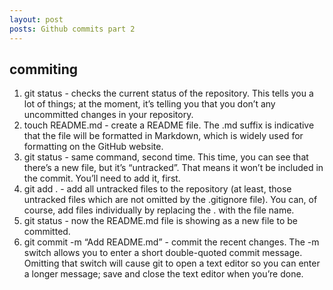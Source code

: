 ```yaml
---
layout: post
posts: Github commits part 2
---
```


commiting
---------

1. git status - checks the current status of the repository. This tells you a lot of things; at the moment, it’s telling you that you don’t any uncommitted changes in your repository.
2. touch README.md - create a README file. The .md suffix is indicative that the file will be formatted in Markdown, which is widely used for formatting on the GitHub website.
3. git status - same command, second time. This time, you can see that there’s a new file, but it’s “untracked”. That means it won’t be included in the commit. You’ll need to add it, first.
4. git add . - add all untracked files to the repository (at least, those untracked files which are not omitted by the .gitignore file). You can, of course, add files individually by replacing the . with the file name.
5. git status - now the README.md file is showing as a new file to be committed.
6. git commit -m “Add README.md” - commit the recent changes. The -m switch allows you to enter a short double-quoted commit message. Omitting that switch will cause git to open a text editor so you can enter a longer message; save and close the text editor when you’re done.
